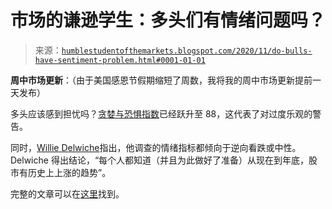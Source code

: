 <!--yml

类别：未分类

日期：2024-05-18 02:08:29

-->

# 市场的谦逊学生：多头们有情绪问题吗？

> 来源：[`humblestudentofthemarkets.blogspot.com/2020/11/do-bulls-have-sentiment-problem.html#0001-01-01`](https://humblestudentofthemarkets.blogspot.com/2020/11/do-bulls-have-sentiment-problem.html#0001-01-01)

**周中市场更新**：（由于美国感恩节假期缩短了周数，我将我的周中市场更新提前一天发布）

多头应该感到担忧吗？[贪婪与恐惧指数](https://money.cnn.com/data/fear-and-greed/)已经跃升至 88，这代表了对过度乐观的警告。

同时，[Willie Delwiche](https://twitter.com/WillieDelwiche/status/1330950412753661952)指出，他调查的情绪指标都倾向于逆向看跌或中性。Delwiche 得出结论，“每个人都知道（并且为此做好了准备）从现在到年底，股市有历史上上涨的趋势”。

完整的文章可以在[这里](https://humblestudentofthemarkets.com/2020/11/24/do-the-bulls-have-a-sentiment-problem/)找到。
